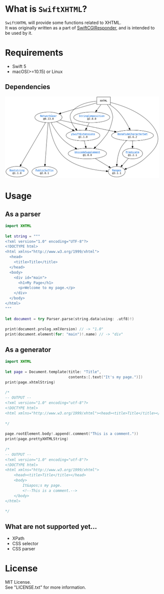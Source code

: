 # What is `SwiftXHTML`?

`SwiftXHTML` will provide some functions related to XHTML.  
It was originally written as a part of [SwiftCGIResponder](https://github.com/YOCKOW/SwiftCGIResponder),
and is intended to be used by it.


# Requirements

- Swift 5
- macOS(>=10.15) or Linux

## Dependencies

![Dependencies](./dependencies.svg)


# Usage

## As a parser

```Swift
import XHTML

let string = """
<?xml version="1.0" encoding="UTF-8"?>
<!DOCTYPE html>
<html xmlns="http://www.w3.org/1999/xhtml">
  <head>
    <title>Title</title>
  </head>
  <body>
    <div id="main">
      <h1>My Page</h1>
      <p>Welcome to my page.</p>
    </div>
  </body>
</html>
"""

let document = try Parser.parse(string.data(using: .utf8)!)

print(document.prolog.xmlVersion) // -> "1.0"
print(document.element(for: "main")!.name) // -> "div"

```


## As a generator

```Swift
import XHTML

let page = Document.template(title: "Title",
                             contents:[.text("It's my page.")])
print(page.xhtmlString)

/*
-- OUTPUT --
<?xml version="1.0" encoding="utf-8"?>
<!DOCTYPE html>
<html xmlns="http://www.w3.org/1999/xhtml"><head><title>Title</title></head><body>It&apos;s my page.</body></html>

*/

page.rootElement.body!.append(.comment("This is a comment."))
print(page.prettyXHTMLString)

/*
-- OUTPUT --
<?xml version="1.0" encoding="utf-8"?>
<!DOCTYPE html>
<html xmlns="http://www.w3.org/1999/xhtml">
    <head><title>Title</title></head>
    <body>
        It&apos;s my page.
        <!--This is a comment.-->
    </body>
</html>

*/
```


## What are not supported yet...

- XPath
- CSS selector
- CSS parser


# License

MIT License.  
See "LICENSE.txt" for more information.

